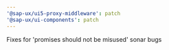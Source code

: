 ```yaml
---
'@sap-ux/ui5-proxy-middleware': patch
'@sap-ux/ui-components': patch
---
```


Fixes for 'promises should not be misused' sonar bugs

